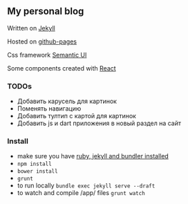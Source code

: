 ## My personal blog

Written on [Jekyll](https://jekyllrb.com/)

Hosted on [github-pages](https://pages.github.com/)

Css framework [Semantic UI]()

Some components created with [React](https://facebook.github.io/react/)

### TODOs
* Добавить карусель для картинок
* Поменять навигацию
* Добавить тултип с картой для картинок
* Добавить js и dart приложения в новый раздел на сайт

### Install
* make sure you have [ruby, jekyll and bundler installed](https://help.github.com/articles/using-jekyll-with-pages/)
* `npm install`
* `bower install`
* `grunt`
* to run locally `bundle exec jekyll serve --draft`
* to watch and compile /app/ files `grunt watch`
